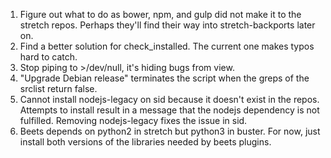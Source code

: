 1. Figure out what to do as bower, npm, and gulp did not make it to the stretch
   repos. Perhaps they'll find their way into stretch-backports later on.
2. Find a better solution for check\_installed. The current one makes typos
   hard to catch.
3. Stop piping to \>/dev/null, it's hiding bugs from view.
4. "Upgrade Debian release" terminates the script when the greps of the srclist
   return false.
5. Cannot install nodejs-legacy on sid because it doesn't exist in the repos.
   Attempts to install result in a message that the nodejs dependency is not
   fulfilled. Removing nodejs-legacy fixes the issue in sid.
6. Beets depends on python2 in stretch but python3 in buster. For now, just
   install both versions of the libraries needed by beets plugins.
